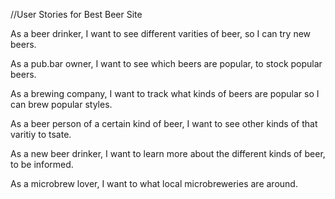 //User Stories for Best Beer Site

As a beer drinker, I want to see different varities of beer, so I can try new beers.

As a pub.bar owner, I want to see which beers are popular, to stock popular beers.

As a brewing company, I want to track what kinds of beers are popular so I can brew popular styles.

As a beer person of a certain kind of beer, I want to see other kinds of that varitiy to tsate.

As a new beer drinker, I want to learn more about the different kinds of beer, to be informed.

As a microbrew lover, I want to what local microbreweries are around.

